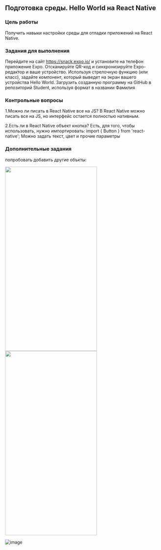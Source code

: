 ## Подготовка среды. Hello World на React Native
### Цель работы
Получить навыки настройки среды для отладки приложений на React Native.
### Задания для выполнения
Перейдите на сайт https://snack.expo.io/ и установите на телефон приложение Expo. Отсканируйте QR-код и синхронизируйте Expo-редактор и ваше устройство.
Используя стрелочную функцию (или класс), задайте компонент, который выведет на экран вашего устройства Hello World.
Загрузить созданную программу на GitHub в репозиторий Student, используя формат в названии Фамилия
### Контрольные вопросы
1.Можно ли писать в React Native все на JS? 
В React Native можно писать все на JS, но интерфейс остается полностью нативным.

2.Есть ли в React Native объект кнопка?
Есть, для того, чтобы использовать, нужно импортировать: import { Button } from 'react-native';
Можно задать текст, цвет и прочие параметры
### Дополнительные задания
попробовать добавить другие объкты:

<img src = "https://user-images.githubusercontent.com/70855182/157122396-2c68c4f0-279b-4c72-a399-24ad59b4834c.png" width="300" height="600" /> <img src = "https://user-images.githubusercontent.com/70855182/157122624-64b60851-2b18-4d30-8a24-f9f64f77e547.png" width="300" height="600" />

![image](https://user-images.githubusercontent.com/70855182/157260683-35af1792-3d89-49c9-8485-9100c65584d8.png)

